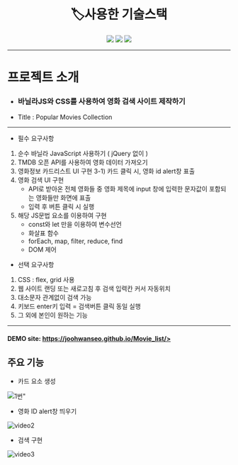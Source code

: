 # <div align="center">  🏷️사용한 기술스택 </div>
<div align= "center"><img src="https://img.shields.io/badge/HTML5-F7DF1E?style=for-the-badge&logo=html5&logoColor=red"> <img src="https://img.shields.io/badge/CSS-1572B6?style=for-the-badge&logo=css3&logoColor=white"> <img src="https://img.shields.io/badge/JavaScript-7DF1E?style=for-the-badge&logo=javascript&logoColor="></div>

---
# 프로젝트 소개 
* ### 바닐라JS와 CSS를 사용하여 영화 검색 사이트 제작하기
* Title :  Popular Movies Collection 

---
* 필수 요구사항

1) 순수 바닐라 JavaScript 사용하기 ( jQuery 없이 )
2) TMDB 오픈 API를 사용하여 영화 데이터 가져오기
3) 영화정보 카드리스트 UI 구현
 3-1) 카드 클릭 시, 영화 id alert창 표출 
4) 영화 검색 UI 구현
   * API로 받아온 전체 영화들 중 영화 제목에 input 창에 입력한 문자값이 포함되는 영화들만 화면에 표출
   * 입력 후 버튼 클릭 시 실행
5)  해당 JS문법 요소를 이용하여 구현
     * const와 let 만을 이용하여 변수선언
     * 화살표 함수 
     *  forEach, map, filter, reduce, find
     *  DOM 제어

* 선택 요구사항

1) CSS : flex, grid 사용
2) 웹 사이트 랜딩 또는 새로고침 후 검색 입력칸 커서 자동위치
3) 대소문자 관계없이 검색 가능
4) 키보드 enter키 입력 = 검색버튼 클릭 동일 실행
5) 그 외에 본인이 원하는 기능

---

#### DEMO site: https://joohwanseo.github.io/Movie_list/>

## 주요 기능

* 카드 요소 생성

![1번](https://github.com/JoohwanSeo/project/assets/104831702/532e531e-d0e5-4f4e-baea-9d8e70fd2835)"

* 영화 ID alert창 띄우기

![video2](https://github.com/JoohwanSeo/project/assets/104831702/7cd07ca7-b18c-4e43-b7e3-74c486edcdb3)

* 검색 구현

![video3](https://github.com/JoohwanSeo/project/assets/104831702/514e9402-79ee-422c-9051-18fc3f1dd263)


 
